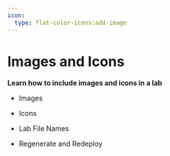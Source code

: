 ```yaml
---
icon:
  type: flat-color-icons:add-image
---
```



# Images and Icons


<b>Learn how to include images and icons in a lab</b>

- Images


- Icons


- Lab File Names


- Regenerate and Redeploy
